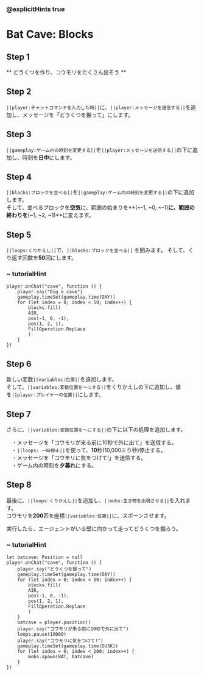 ### @explicitHints true

# Bat Cave: Blocks

## Step 1
** どうくつを作り、コウモリをたくさん出そう **

## Step 2
``||player:チャットコマンドを入力した時||``に、``||player:メッセージを送信する||``を追加し、メッセージを「どうくつを掘って」にします。


## Step 3
``||gameplay:ゲーム内の時刻を変更する||``を``||player:メッセージを送信する||``の下に追加し、時刻を**日中**にします。


## Step 4
``||blocks:ブロックを並べる||``を``||gameplay:ゲーム内の時刻を変更する||``の下に追加します。  
そして、並べるブロックを**空気**に、範囲の始まりを**(~-1, ~0, ~-1)**に、範囲の終わりを**(~1, ~2, ~1)**に変えます。


## Step 5
``||loops:くりかえし||``で、``||blocks:ブロックを並べる||`` を囲みます。
そして、くり返す回数を**50**回にします。

### ~ tutorialHint

```blocks
player.onChat("cave", function () {
    player.say("Dig a cave")
    gameplay.timeSet(gameplay.time(DAY))
    for (let index = 0; index < 50; index++) {
        blocks.fill(
        AIR,
        pos(-1, 0, -1),
        pos(1, 2, 1),
        FillOperation.Replace
        )
    }
})
```

## Step 6
新しい変数``||variables:位置||``を追加します。  
そして、``||variables:変数位置を～にする||``をくりかえしの下に追加し、値を``||player:プレイヤーの位置||``にします。

## Step 7
さらに、``||variables:変数位置を～にする||``の下に以下の処理を追加します。

　・メッセージを「コウモリが来る前に10秒で外に出て」を送信する。  
　・``||loops: 一時停止||``を使って、**10**秒(10,000ミり秒)停止する。  
　・メッセージを「コウモリに気をつけて!」を送信する。  
　・ゲーム内の時刻を**夕暮れ**にする。  

## Step 8
最後に、``||loops:くりかえし||``を追加し、``||mobs:生き物を出現させる||``を入れます。  
コウモリを**200**匹を座標``||variables:位置||``に、スポーンさせます。

実行したら、エージェントがいる壁に向かって走ってどうくつを掘ろう。

### ~ tutorialHint
```blocks
let batcave: Position = null
player.onChat("cave", function () {
    player.say("どうくつを掘って")
    gameplay.timeSet(gameplay.time(DAY))
    for (let index = 0; index < 50; index++) {
        blocks.fill(
        AIR,
        pos(-1, 0, -1),
        pos(1, 2, 1),
        FillOperation.Replace
        )
    }
    batcave = player.position()
    player.say("コウモリが来る前に10秒で外に出て")
    loops.pause(10000)
    player.say("コウモリに気をつけて!")
    gameplay.timeSet(gameplay.time(DUSK))
    for (let index = 0; index < 200; index++) {
        mobs.spawn(BAT, batcave)
    }
})
```


